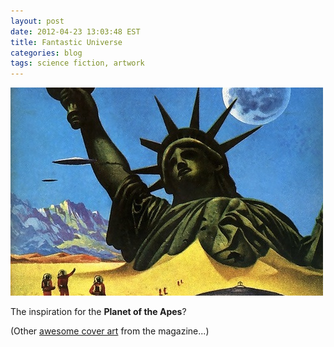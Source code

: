 ```yaml
---
layout: post
date: 2012-04-23 13:03:48 EST
title: Fantastic Universe
categories: blog
tags: science fiction, artwork
---
```


<img src="/images/post-images/fantastic_universe-thumb.jpg" alt="Fantastic Universe" />

The inspiration for the **Planet of the Apes**?

(Other [awesome cover art](http://pulpcovers.com/?tag=fantasticuniverse) from the magazine...)